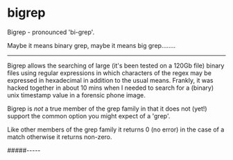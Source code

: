 # bigrep
Bigrep - pronounced 'bi-grep'. 

Maybe it means binary grep, maybe it means big grep........

-------------------------------------------------------------------------------

Bigrep allows the searching of large (it's been tested on a 120Gb file) binary
files using regular expressions in which characters of the regex may be
expressed in hexadecimal in addition to the usual means. Frankly, it was hacked
together in about 10 mins when I needed to search for a (binary) unix timestamp
value in a forensic phone image.


Bigrep is *not* a true member of the grep family in that it does not (yet!)
support the common option you might expect of a 'grep'.


Like other members of the grep family it returns 0 (no error) in the case of a
match otherwise it returns non-zero.

#####-----